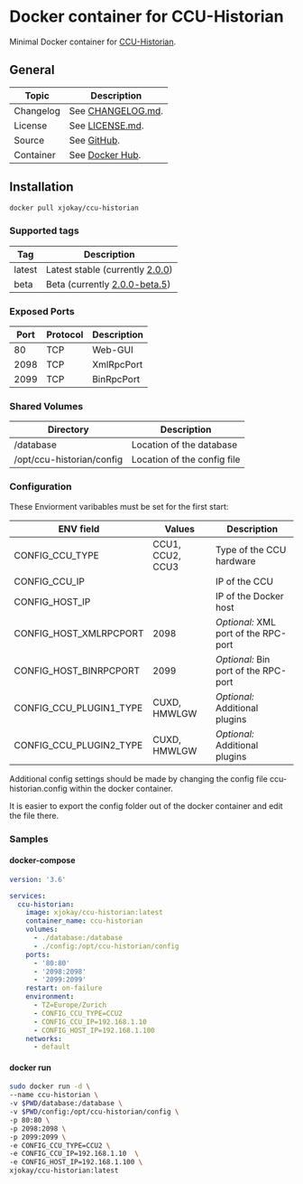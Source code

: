 # Docker container for CCU-Historian

Minimal Docker container for [CCU-Historian](https://ccu-historian.de/).

## General

| Topic     | Description                                                      |
|-----------|------------------------------------------------------------------|
| Changelog | See [CHANGELOG.md](CHANGELOG.md).                                |
| License   | See [LICENSE.md](LICENSE.md).                                    |
| Source    | See [GitHub](https://github.com/x-jokay/docker-ccu-historian).   |
| Container | See [Docker Hub](https://hub.docker.com/r/xjokay/ccu-historian). |

## Installation

```sh
docker pull xjokay/ccu-historian
```

### Supported tags

| Tag    | Description                                                                                       |
|--------|---------------------------------------------------------------------------------------------------|
| latest | Latest stable (currently [2.0.0](https://github.com/mdzio/ccu-historian/releases/tag/2.0.0))      |
| beta   | Beta (currently [2.0.0-beta.5](https://github.com/mdzio/ccu-historian/releases/tag/2.0.0-beta.5)) |

### Exposed Ports

| Port | Protocol | Description |
|------|----------|-------------|
|   80 | TCP      | Web-GUI     |
| 2098 | TCP      | XmlRpcPort  |
| 2099 | TCP      | BinRpcPort  |

### Shared Volumes

| Directory                 | Description                 |
|---------------------------|-----------------------------|
| /database                 | Location of the database    |
| /opt/ccu-historian/config | Location of the config file |

### Configuration

These Enviorment varibables must be set for the first start:

| ENV field               | Values           | Description                          |
|-------------------------|------------------|--------------------------------------|
| CONFIG_CCU_TYPE         | CCU1, CCU2, CCU3 | Type of the CCU hardware             |
| CONFIG_CCU_IP           |                  | IP of the CCU                        |
| CONFIG_HOST_IP          |                  | IP of the Docker host                |
| CONFIG_HOST_XMLRPCPORT  | 2098             | _Optional:_ XML port of the RPC-port |
| CONFIG_HOST_BINRPCPORT  | 2099             | _Optional:_ Bin port of the RPC-port |
| CONFIG_CCU_PLUGIN1_TYPE | CUXD, HMWLGW     | _Optional:_ Additional plugins       |
| CONFIG_CCU_PLUGIN2_TYPE | CUXD, HMWLGW     | _Optional:_ Additional plugins       |

Additional config settings should be made by changing the config file ccu-historian.config
within the docker container.

It is easier to export the config folder out of the docker container and edit the file there.

### Samples

#### docker-compose

```yaml
version: '3.6'

services:
  ccu-historian:
    image: xjokay/ccu-historian:latest
    container_name: ccu-historian
    volumes:
      - ./database:/database
      - ./config:/opt/ccu-historian/config
    ports:
      - '80:80'
      - '2098:2098'
      - '2099:2099'
    restart: on-failure
    environment:
      - TZ=Europe/Zurich
      - CONFIG_CCU_TYPE=CCU2
      - CONFIG_CCU_IP=192.168.1.10
      - CONFIG_HOST_IP=192.168.1.100
    networks:
      - default
```

#### docker run

```sh
sudo docker run -d \
--name ccu-historian \
-v $PWD/database:/database \
-v $PWD/config:/opt/ccu-historian/config \
-p 80:80 \
-p 2098:2098 \
-p 2099:2099 \
-e CONFIG_CCU_TYPE=CCU2 \
-e CONFIG_CCU_IP=192.168.1.10  \
-e CONFIG_HOST_IP=192.168.1.100 \
xjokay/ccu-historian:latest
```